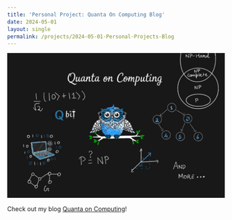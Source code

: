 ```yaml
---
title: 'Personal Project: Quanta On Computing Blog'
date: 2024-05-01
layout: single
permalink: /projects/2024-05-01-Personal-Projects-Blog
---
```

<img src="/images/project_images/QuantaOnComputing.jpg" alt="Quanta on Computing" width="600"/>

Check out my blog [Quanta on Computing](https://o-qcblog.github.io/)!
